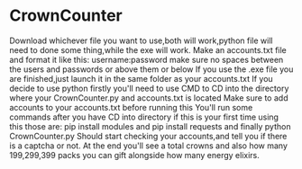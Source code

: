 # CrownCounter
Download whichever file you want to use,both will work,python file will need to done some thing,while the exe will work.
Make an accounts.txt file and format it like this: username:password make sure no spaces between the users and passwords or above them or below
If you use the .exe file you are finished,just launch it in the same folder as your accounts.txt
If you decide to use python firstly you'll need to use CMD to CD into the directory where your CrownCounter.py and accounts.txt is located
Make sure to add accounts to your accounts.txt before running this
You'll run some commands after you have CD into directory if this is your first time using this those are:
pip install modules and
pip install requests
and finally python CrownCounter.py
Should start checking your accounts,and tell you if there is a captcha or not.
At the end you'll see a total crowns and also how many 199,299,399 packs you can gift alongside how many energy elixirs.
